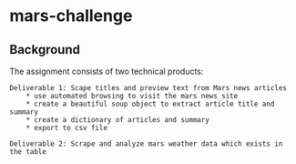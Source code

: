 # mars-challenge

## Background
The assignment consists of two technical products:
    
    Deliverable 1: Scape titles and preview text from Mars news articles
        * use automated browsing to visit the mars news site
        * create a beautiful soup object to extract article title and summary
        * create a dictionary of articles and summary
        * export to csv file
    
    Deliverable 2: Scrape and analyze mars weather data which exists in the table